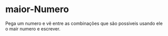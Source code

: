 # maior-Numero
Pega um numero e vê entre as combinações que são possiveis usando ele o mair numero e escrever.
